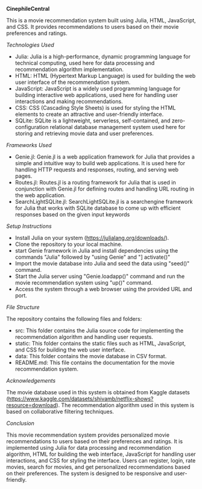 **CinephileCentral**

This is a movie recommendation system built using Julia, HTML, JavaScript, and CSS. It provides recommendations to users based on their movie preferences and ratings.

*Technologies Used*
* Julia: Julia is a high-performance, dynamic programming language for technical computing, used here for data processing and recommendation algorithm implementation.
* HTML: HTML (Hypertext Markup Language) is used for building the web user interface of the recommendation system.
* JavaScript: JavaScript is a widely used programming language for building interactive web applications, used here for handling user interactions and making recommendations.
* CSS: CSS (Cascading Style Sheets) is used for styling the HTML elements to create an attractive and user-friendly interface.
* SQLite: SQLite is a lightweight, serverless, self-contained, and zero-configuration relational database management system used here for storing and retrieving movie data and user preferences.

*Frameworks Used*
* Genie.jl: Genie.jl is a web application framework for Julia that provides a simple and intuitive way to build web applications. It is used here for handling HTTP requests and responses, routing, and serving web pages.
* Routes.jl: Routes.jl is a routing framework for Julia that is used in conjunction with Genie.jl for defining routes and handling URL routing in the web application.
* SearchLightSQLite.jl: SearchLightSQLite.jl is a searchengine framework for Julia that works with SQLite database to come up with efficient responses based on the given input keywords


*Setup Instructions*
- Install Julia on your system (https://julialang.org/downloads/).
- Clone the repository to your local machine.
- start Genie framework in Julia and install dependencies using the commands "Julia" followed by "using Genie" and "] activate()"
- Import the movie database into Julia and seed the data using "seed()" command.
- Start the Julia server using "Genie.loadapp()" command and run the movie recommendation system using "up()" command.
- Access the system through a web browser using the provided URL and port.

*File Structure*

The repository contains the following files and folders:

- src: This folder contains the Julia source code for implementing the recommendation algorithm and handling user requests.
- static: This folder contains the static files such as HTML, JavaScript, and CSS for building the web user interface.
- data: This folder contains the movie database in CSV format.
- README.md: This file contains the documentation for the movie recommendation system.

*Acknowledgements*

The movie database used in this system is obtained from Kaggle datasets (https://www.kaggle.com/datasets/shivamb/netflix-shows?resource=download). The recommendation algorithm used in this system is based on collaborative filtering techniques.

*Conclusion*

This movie recommendation system provides personalized movie recommendations to users based on their preferences and ratings. It is implemented using Julia for data processing and recommendation algorithm, HTML for building the web interface, JavaScript for handling user interactions, and CSS for styling the interface. Users can register, login, rate movies, search for movies, and get personalized recommendations based on their preferences. The system is designed to be responsive and user-friendly.
